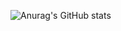 ![Anurag's GitHub stats](https://github-readme-stats.vercel.app/api?username=kalinowski5&count_private=true&show_icons=true&include_all_commits=false&langs_count=true&theme=onedark)
